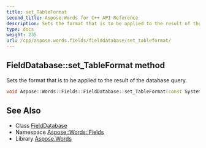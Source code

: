 ```yaml
---
title: set_TableFormat
second_title: Aspose.Words for C++ API Reference
description: Sets the format that is to be applied to the result of the database query.
type: docs
weight: 235
url: /cpp/aspose.words.fields/fielddatabase/set_tableformat/
---
```

## FieldDatabase::set_TableFormat method


Sets the format that is to be applied to the result of the database query.

```cpp
void Aspose::Words::Fields::FieldDatabase::set_TableFormat(const System::String &value)
```

## See Also

* Class [FieldDatabase](../)
* Namespace [Aspose::Words::Fields](../../)
* Library [Aspose.Words](../../../)
